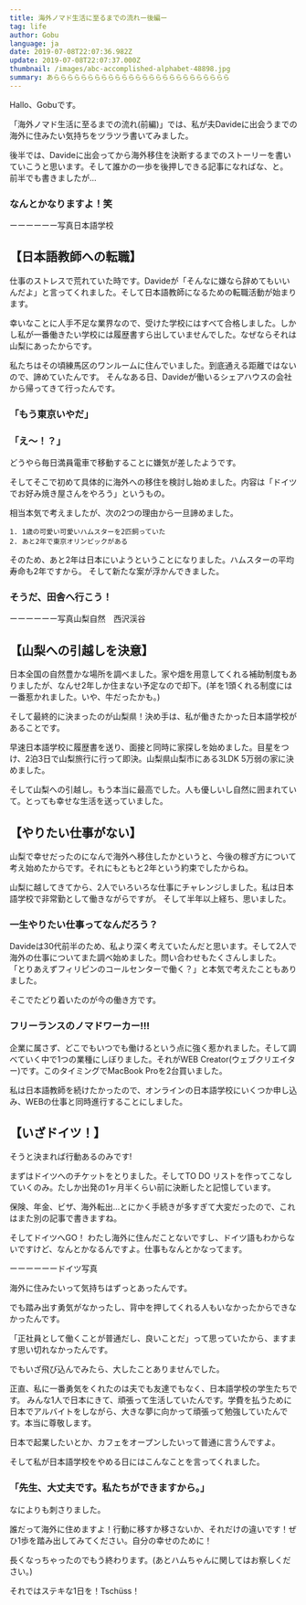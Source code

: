 ```yaml
---
title: 海外ノマド生活に至るまでの流れー後編ー
tag: life
author: Gobu
language: ja
date: 2019-07-08T22:07:36.982Z
update: 2019-07-08T22:07:37.000Z
thumbnail: /images/abc-accomplished-alphabet-48898.jpg
summary: あらららららららららららららららららららららららららら
---
```


Hallo、Gobuです。

「海外ノマド生活に至るまでの流れ(前編)」では、私が夫Davideに出会うまでの海外に住みたい気持ちをツラツラ書いてみました。

後半では、Davideに出会ってから海外移住を決断するまでのストーリーを書いていこうと思います。そして誰かの一歩を後押しできる記事になればな、と。
前半でも書きましたが…

### なんとかなりますよ！笑


ーーーーーー写真日本語学校


## 【日本語教師への転職】
仕事のストレスで荒れていた時です。Davideが「そんなに嫌なら辞めてもいいんだよ」と言ってくれました。そして日本語教師になるための転職活動が始まります。

幸いなことに人手不足な業界なので、受けた学校にはすべて合格しました。しかし私が一番働きたい学校には履歴書すら出していませんでした。なぜならそれは山梨にあったからです。

私たちはその頃練馬区のワンルームに住んでいました。到底通える距離ではないので、諦めていたんです。
そんなある日、Davideが働いるシェアハウスの会社から帰ってきて行ったんです。

### 「もう東京いやだ」

### 「え〜！？」

どうやら毎日満員電車で移動することに嫌気が差したようです。

そしてそこで初めて具体的に海外への移住を検討し始めました。内容は「ドイツでお好み焼き屋さんをやろう」というもの。

相当本気で考えましたが、次の2つの理由から一旦諦めました。

```
1. 1歳の可愛い可愛いハムスターを2匹飼っていた
2. あと2年で東京オリンピックがある
```

そのため、あと2年は日本にいようということになりました。ハムスターの平均寿命も2年ですから。
そして新たな案が浮かんできました。

### そうだ、田舎へ行こう！


ーーーーーー写真山梨自然　西沢渓谷

## 【山梨への引越しを決意】

日本全国の自然豊かな場所を調べました。家や畑を用意してくれる補助制度もありましたが、なんせ2年しか住まない予定なので却下。(羊を1頭くれる制度には一番惹かれました。いや、牛だったかも。)

そして最終的に決まったのが山梨県！決め手は、私が働きたかった日本語学校があることです。

早速日本語学校に履歴書を送り、面接と同時に家探しを始めました。目星をつけ、2泊3日で山梨旅行に行って即決。山梨県山梨市にある3LDK 5万弱の家に決めました。

そして山梨への引越し。もう本当に最高でした。人も優しいし自然に囲まれていて。とっても幸せな生活を送っていました。

## 【やりたい仕事がない】
山梨で幸せだったのになんで海外へ移住したかというと、今後の稼ぎ方について考え始めたからです。それにもともと2年という約束でしたからね。

山梨に越してきてから、2人でいろいろな仕事にチャレンジしました。私は日本語学校で非常勤として働きながらですが。
そして半年以上経ち、思いました。

### 一生やりたい仕事ってなんだろう？

Davideは30代前半のため、私より深く考えていたんだと思います。そして2人で海外の仕事についてまた調べ始めました。問い合わせもたくさんしました。
「とりあえずフィリピンのコールセンターで働く？」と本気で考えたこともありました。

そこでたどり着いたのが今の働き方です。

### フリーランスのノマドワーカー!!!

企業に属さず、どこでもいつでも働けるという点に強く惹かれました。そして調べていく中で1つの業種にしぼりました。それがWEB Creator(ウェブクリエイター)です。このタイミングでMacBook Proを2台買いました。

私は日本語教師を続けたかったので、オンラインの日本語学校にいくつか申し込み、WEBの仕事と同時進行することにしました。


## 【いざドイツ！】
そうと決まれば行動あるのみです!

まずはドイツへのチケットをとりました。そしてTO DO リストを作ってこなしていくのみ。たしか出発の1ヶ月半くらい前に決断したと記憶しています。

保険、年金、ビザ、海外転出…とにかく手続きが多すぎて大変だったので、これはまた別の記事で書きますね。

そしてドイツへGO！
わたし海外に住んだことないですし、ドイツ語もわからないですけど、なんとかなるんですよ。仕事もなんとかなってます。


ーーーーーードイツ写真



海外に住みたいって気持ちはずっとあったんです。

でも踏み出す勇気がなかったし、背中を押してくれる人もいなかったからできなかったんです。

「正社員として働くことが普通だし、良いことだ」って思っていたから、ますます思い切れなかったんです。

でもいざ飛び込んでみたら、大したことありませんでした。

正直、私に一番勇気をくれたのは夫でも友達でもなく、日本語学校の学生たちです。
みんな1人で日本にきて、頑張って生活していたんです。学費を払うために日本でアルバイトをしながら、大きな夢に向かって頑張って勉強していたんです。本当に尊敬します。

日本で起業したいとか、カフェをオープンしたいって普通に言うんですよ。

そして私が日本語学校をやめる日にはこんなことを言ってくれました。

### 「先生、大丈夫です。私たちができますから。」

なによりも刺さりました。

誰だって海外に住めますよ！行動に移すか移さないか、それだけの違いです！ぜひ1歩を踏み出してみてください。自分の幸せのために！

長くなっちゃったのでもう終わります。(あとハムちゃんに関してはお察しください。)

それではステキな1日を！Tschüss！
